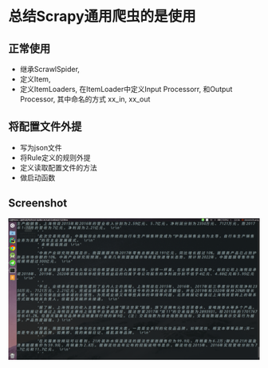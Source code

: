 
# 总结Scrapy通用爬虫的是使用

## 正常使用
* 继承ScrawlSpider, 
* 定义Item, 
* 定义ItemLoaders, 在ItemLoader中定义Input Processorr, 和Output Processor, 其中命名的方式 xx\_in, xx\_out

## 将配置文件外提
* 写为json文件
* 将Rule定义的规则外提
* 定义读取配置文件的方法
* 做启动函数

## Screenshot
![screenshot](images/screenshot.png)
